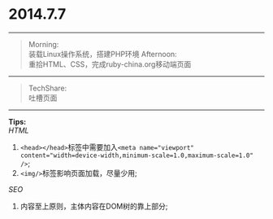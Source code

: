 # 2014.7.7
---

> Morning:<br />
	装载Linux操作系统，搭建PHP环境
  Afternoon:<br />
	重拾HTML、CSS，完成ruby-china.org移动端页面

---

> TechShare:<br />
	吐槽页面

---
**Tips:** <br />
*HTML*<br />

1. `<head></head>`标签中需要加入`<meta name="viewport" content="width=device-width,minimum-scale=1.0,maximum-scale=1.0" />`;
2. `<img/>`标签影响页面加载，尽量少用;

*SEO*<br />

1. 内容至上原则，主体内容在DOM树的靠上部分;
